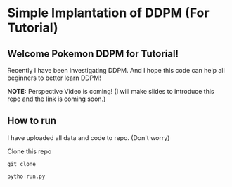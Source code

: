 # Simple Implantation of DDPM (For Tutorial)

## Welcome Pokemon DDPM for Tutorial!

Recently I have been investigating DDPM. And I hope this code can help all beginners to better learn DDPM!

**NOTE:** Perspective Video is coming! (I will make slides to introduce this repo and the link is coming soon.)

## How to run

I have uploaded all data and code to repo. (Don't worry)

Clone this repo

`git clone`

`pytho run.py`